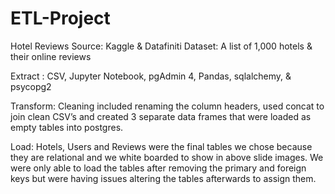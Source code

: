 # ETL-Project

Hotel Reviews
Source: Kaggle & Datafiniti
Dataset: A list of 1,000 hotels & their online reviews

Extract : 
CSV,  Jupyter Notebook, pgAdmin 4, Pandas, sqlalchemy, & psycopg2

Transform: 
Cleaning included renaming the column headers, used concat to join clean CSV’s and created 3 separate data frames that were loaded as empty tables into postgres. 

Load: 
Hotels, Users and Reviews were the final tables we chose because they are relational and we white boarded to show in above slide images. 
We were only able to load the tables after removing the primary and foreign keys but were having issues altering the tables afterwards to assign them. 
